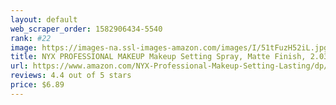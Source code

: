 ```yaml
---
layout: default 
﻿web_scraper_order: 1582906434-5540
rank: #22
image: https://images-na.ssl-images-amazon.com/images/I/51tFuzH52iL.jpg
title: NYX PROFESSIONAL MAKEUP Makeup Setting Spray, Matte Finish, 2.03 Fl Oz (Pack of 1)
url: https://www.amazon.com/NYX-Professional-Makeup-Setting-Lasting/dp/B00B4YVU4G/ref=zg_mw_beauty_22?_encoding=UTF8&psc=1&refRID=3TZEQS81A9Z428JNZMKD
reviews: 4.4 out of 5 stars
price: $6.89 
---
```

